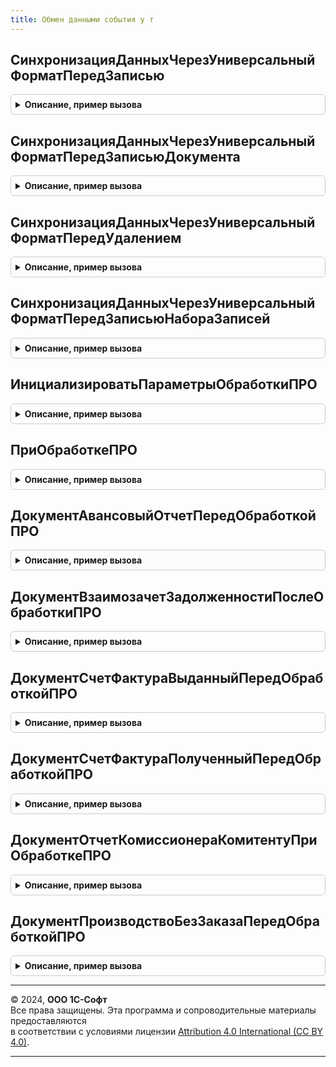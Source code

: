 ```yaml
---
title: Обмен данными события у т
---
```



## СинхронизацияДанныхЧерезУниверсальныйФорматПередЗаписью
<details style="margin: 1em 0; padding: 0.5em; border: 1px solid #ccc; border-radius: 6px;">

<summary style="font-weight: bold; cursor: pointer;">Описание, пример вызова</summary>

```bsl

// Процедура-обработчик события "ПередЗаписью" ссылочных типов данных (кроме документов) для механизма регистрации объектов на узлах.
//
// Параметры:
//  Источник - СправочникОбъект
//           - ДокументОбъект
//           - ПланВидовХарактеристикОбъект- источник события, кроме типа ДокументОбъект
//  Отказ    - Булево - флаг отказа от выполнения обработчика.
//
Процедура СинхронизацияДанныхЧерезУниверсальныйФорматПередЗаписью(Источник, Отказ) Экспорт
```

Пример вызова
```bsl
ОбменДаннымиСобытияУТ.СинхронизацияДанныхЧерезУниверсальныйФорматПередЗаписью(Источник, Отказ) 
```
</details>

## СинхронизацияДанныхЧерезУниверсальныйФорматПередЗаписьюДокумента
<details style="margin: 1em 0; padding: 0.5em; border: 1px solid #ccc; border-radius: 6px;">

<summary style="font-weight: bold; cursor: pointer;">Описание, пример вызова</summary>

```bsl

// Процедура-обработчик события "ПередЗаписью" документов для механизма регистрации объектов на узлах.
//
// Параметры:
//  Источник        - ДокументОбъект - источник события.
//  Отказ           - Булево - флаг отказа от выполнения обработчика.
//  РежимЗаписи     - РежимЗаписиДокумента - см. в синтаксис-помощнике РежимЗаписиДокумента.
//  РежимПроведения - РежимПроведенияДокумента - см. в синтаксис-помощнике РежимПроведенияДокумента.
//
Процедура СинхронизацияДанныхЧерезУниверсальныйФорматПередЗаписьюДокумента(Источник, Отказ, РежимЗаписи, РежимПроведения) Экспорт
```

Пример вызова
```bsl
ОбменДаннымиСобытияУТ.СинхронизацияДанныхЧерезУниверсальныйФорматПередЗаписьюДокумента(Источник, Отказ, РежимЗаписи, РежимПроведения) 
```
</details>

## СинхронизацияДанныхЧерезУниверсальныйФорматПередУдалением
<details style="margin: 1em 0; padding: 0.5em; border: 1px solid #ccc; border-radius: 6px;">

<summary style="font-weight: bold; cursor: pointer;">Описание, пример вызова</summary>

```bsl

// Процедура-обработчик события "ПередУдалением" ссылочных типов данных для механизма регистрации объектов на узлах.
//
// Параметры:
//  Источник - СправочникОбъект
//           - ДокументОбъект
//           - ПланВидовХарактеристикОбъект - источник события
//  Отказ    - Булево - флаг отказа от выполнения обработчика.
//
Процедура СинхронизацияДанныхЧерезУниверсальныйФорматПередУдалением(Источник, Отказ) Экспорт
```

Пример вызова
```bsl
ОбменДаннымиСобытияУТ.СинхронизацияДанныхЧерезУниверсальныйФорматПередУдалением(Источник, Отказ) 
```
</details>

## СинхронизацияДанныхЧерезУниверсальныйФорматПередЗаписьюНабораЗаписей
<details style="margin: 1em 0; padding: 0.5em; border: 1px solid #ccc; border-radius: 6px;">

<summary style="font-weight: bold; cursor: pointer;">Описание, пример вызова</summary>

```bsl

// Процедура-обработчик события "ПередЗаписью" регистров для механизма регистрации объектов на узлах.
//
// Параметры:
//  Источник       - РегистрСведенийНаборЗаписей - источник события.
//  Отказ          - Булево - флаг отказа от выполнения обработчика.
//  Замещение      - Булево - признак замещения существующего набора записей.
//
Процедура СинхронизацияДанныхЧерезУниверсальныйФорматПередЗаписьюНабораЗаписей(Источник, Отказ, Замещение) Экспорт
```

Пример вызова
```bsl
ОбменДаннымиСобытияУТ.СинхронизацияДанныхЧерезУниверсальныйФорматПередЗаписьюНабораЗаписей(Источник, Отказ, Замещение) 
```
</details>

## ИнициализироватьПараметрыОбработкиПРО
<details style="margin: 1em 0; padding: 0.5em; border: 1px solid #ccc; border-radius: 6px;">

<summary style="font-weight: bold; cursor: pointer;">Описание, пример вызова</summary>

```bsl

// Параметры обработчиков правил регистрации "ПриОбработке" и "ПриОбработкеДополнительный"
//

// Инициализировать параметры обработки ПРО.
//
// Возвращаемое значение:
//  Структура:
// * РазделыУчетаСтрокой - Строка - Список через запятую, разделов учета, по которым необходимо произвести фильтрацию
// * ТекстЗапроса - Строка - Текст запроса к ИБ для вычисления массива узлов получателей
// * ПараметрыЗапроса - Структура - Структура с заполненными параметрами запроса к ИБ, для вычисления узлов получателей:
//      **Запрос - Строка
// * ИспользоватьКэш - Булево - Флаг использования кэша
// * Отказ - Булево - флаг отказа от выполнения обработчика
// * Объект - КонстантаМенеджерЗначения
//          - СправочникОбъект
//          - ДокументОбъект
//          - БизнесПроцессОбъект
//          - ЗадачаОбъект
//          - ПланСчетовОбъект
//          - ПланОбменаОбъект
//          - ПланВидовХарактеристикОбъект
//          - ПланВидовРасчетаОбъект
//          - РегистрСведенийНаборЗаписей
//          - РегистрНакопленияНаборЗаписей
//          - РегистрБухгалтерииНаборЗаписей
//          - РегистрРасчетаНаборЗаписей
//          - ПоследовательностьНаборЗаписей
//          - ПерерасчетНаборЗаписей
//          - Неопределено- Объект, для которого выполняются правила регистрации
// * Выгрузка - Булево - - Флаг, определяющий происходит запись объекта или выгрузка
Функция ИнициализироватьПараметрыОбработкиПРО() Экспорт
```

Пример вызова
```bsl
Результат = ОбменДаннымиСобытияУТ.ИнициализироватьПараметрыОбработкиПРО() 
```
</details>

## ПриОбработкеПРО
<details style="margin: 1em 0; padding: 0.5em; border: 1px solid #ccc; border-radius: 6px;">

<summary style="font-weight: bold; cursor: pointer;">Описание, пример вызова</summary>

```bsl

// Процедура-обработчик события "ПриОбработке".
// Вызывается из правил регистрации плана обмена СинхронизацияДанныхЧерезУниверсальныйФормат.

// При обработке ПРО.
//
// Параметры:
//  ПараметрыОбработкиПРО - см. ИнициализироватьПараметрыОбработкиПРО
//
// Возвращаемое значение:
// 	см. ИнициализироватьПараметрыОбработкиПРО
//
Функция ПриОбработкеПРО(ПараметрыОбработкиПРО) Экспорт
```

Пример вызова
```bsl
Результат = ОбменДаннымиСобытияУТ.ПриОбработкеПРО(ПараметрыОбработкиПРО) 
```
</details>

## ДокументАвансовыйОтчетПередОбработкойПРО
<details style="margin: 1em 0; padding: 0.5em; border: 1px solid #ccc; border-radius: 6px;">

<summary style="font-weight: bold; cursor: pointer;">Описание, пример вызова</summary>

```bsl

Процедура ДокументАвансовыйОтчетПередОбработкойПРО(Объект, Отказ) Экспорт
```

Пример вызова
```bsl
ОбменДаннымиСобытияУТ.ДокументАвансовыйОтчетПередОбработкойПРО(Объект, Отказ) 
```
</details>

## ДокументВзаимозачетЗадолженностиПослеОбработкиПРО
<details style="margin: 1em 0; padding: 0.5em; border: 1px solid #ccc; border-radius: 6px;">

<summary style="font-weight: bold; cursor: pointer;">Описание, пример вызова</summary>

```bsl

// Метод выполняет регистрацию документа ВзаимозачетЗадолженности после выполения обработчиков ПРО.
//
// Параметры:
//  Объект - ДокументОбъект.ВзаимозачетЗадолженности - регистрируемый объект.
//  Выгрузка - Булево - Флаг, указывающий на то, что осуществляется выгрузка объекта.
//  Получатели - Массив из ПланОбменаСсылка - Массив ссылок на узлы планов обмена, на которых необходимо зарегистрировать объекта
//  ИмяПланаОбмена - Строка - Имя плана обмена, для которого выполняется ПРО.
//
Процедура ДокументВзаимозачетЗадолженностиПослеОбработкиПРО(Объект, Выгрузка, Получатели, ИмяПланаОбмена) Экспорт
```

Пример вызова
```bsl
ОбменДаннымиСобытияУТ.ДокументВзаимозачетЗадолженностиПослеОбработкиПРО(Объект, Выгрузка, Получатели, ИмяПланаОбмена) 
```
</details>

## ДокументСчетФактураВыданныйПередОбработкойПРО
<details style="margin: 1em 0; padding: 0.5em; border: 1px solid #ccc; border-radius: 6px;">

<summary style="font-weight: bold; cursor: pointer;">Описание, пример вызова</summary>

```bsl
//++ Локализация

// Метод выполняет регистрацию документа СчетФактураВыданный после выполения обработчиков ПРО.
//
// Параметры:
//  Объект - ДокументОбъект.СчетФактураВыданный - регистрируемый объект.
//  Выгрузка - Булево - Флаг, указывающий на то, что осуществляется выгрузка объекта.
//  Получатели - Массив из ПланОбменаСсылка - Массив ссылок на узлы планов обмена, на которых необходимо зарегистрировать объекта
//  ИмяПланаОбмена - Строка - Имя плана обмена, для которого выполняется ПРО.
//
Процедура ДокументСчетФактураВыданныйПередОбработкойПРО(Объект, Отказ, ИмяПланаОбмена) Экспорт
```

Пример вызова
```bsl
ОбменДаннымиСобытияУТ.ДокументСчетФактураВыданныйПередОбработкойПРО(Объект, Отказ, ИмяПланаОбмена) 
```
</details>

## ДокументСчетФактураПолученныйПередОбработкойПРО
<details style="margin: 1em 0; padding: 0.5em; border: 1px solid #ccc; border-radius: 6px;">

<summary style="font-weight: bold; cursor: pointer;">Описание, пример вызова</summary>

```bsl
//-- Локализация

Процедура ДокументСчетФактураПолученныйПередОбработкойПРО(Объект, Отказ) Экспорт
```

Пример вызова
```bsl
ОбменДаннымиСобытияУТ.ДокументСчетФактураПолученныйПередОбработкойПРО(Объект, Отказ) 
```
</details>

## ДокументОтчетКомиссионераКомитентуПриОбработкеПРО
<details style="margin: 1em 0; padding: 0.5em; border: 1px solid #ccc; border-radius: 6px;">

<summary style="font-weight: bold; cursor: pointer;">Описание, пример вызова</summary>

```bsl

Процедура ДокументОтчетКомиссионераКомитентуПриОбработкеПРО(Объект, Отказ) Экспорт
```

Пример вызова
```bsl
ОбменДаннымиСобытияУТ.ДокументОтчетКомиссионераКомитентуПриОбработкеПРО(Объект, Отказ) 
```
</details>

## ДокументПроизводствоБезЗаказаПередОбработкойПРО
<details style="margin: 1em 0; padding: 0.5em; border: 1px solid #ccc; border-radius: 6px;">

<summary style="font-weight: bold; cursor: pointer;">Описание, пример вызова</summary>

```bsl
//++ НЕ УТ
Процедура ДокументПроизводствоБезЗаказаПередОбработкойПРО(Объект, Отказ) Экспорт
```

Пример вызова
```bsl
ОбменДаннымиСобытияУТ.ДокументПроизводствоБезЗаказаПередОбработкойПРО(Объект, Отказ) 
```
</details>

---

© 2024, **ООО 1С-Софт**  
Все права защищены. Эта программа и сопроводительные материалы предоставляются  
в соответствии с условиями лицензии [Attribution 4.0 International (CC BY 4.0)](https://creativecommons.org/licenses/by/4.0/legalcode).

---
